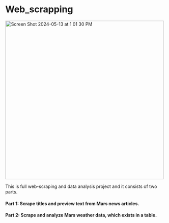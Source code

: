 # Web_scrapping
<img width="498" alt="Screen Shot 2024-05-13 at 1 01 30 PM" src="https://github.com/JelenaRaonic/Web_scrapping/assets/159960361/7738b47e-15b1-4128-850b-a3cd68ee48a4">


This is full web-scraping and data analysis project and it consists of two parts.

#### Part 1: Scrape titles and preview text from Mars news articles.

#### Part 2: Scrape and analyze Mars weather data, which exists in a table.

